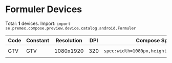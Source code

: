 # Formuler Devices

Total: **1** devices. Import: `import se.premex.compose.preview.device.catalog.android.Formuler`

| Code | Constant | Resolution | DPI | Compose Spec | Preview Usage |
|------|----------|------------|-----|-------------|---------------|
| GTV | GTV | 1080x1920 | 320 | `spec:width=1080px,height=1920px,dpi=320` | `@Preview(device = Formuler.GTV)` |

<!-- Generated automatically. Do not edit manually. -->
